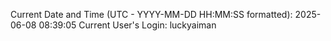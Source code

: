 Current Date and Time (UTC - YYYY-MM-DD HH:MM:SS formatted): 2025-06-08 08:39:05
Current User's Login: luckyaiman
